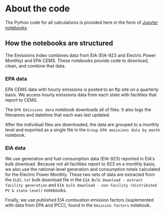 # About the code

The Python code for all calculations is provided here in the form of [Jupyter notebooks](http://jupyter.org/).

## How the notebooks are structured

The Emissions Index combines data from EIA (EIA-923 and Electric Power Monthly) and EPA CEMS. These notebooks provide code to download, clean, and combine that data.

### EPA data

EPA CEMS data with hourly emissions is posted to an ftp site on a quarterly basis. We access hourly emissions data from each state with facilities that report to CEMS.

The `EPA Emissions data` notebook downloads all of files. It also logs the filenames and datetime that each was last updated.

After the individual files are downloaded, the data are grouped to a monthly level and exported as a single file in the `Group EPA emissions data by month` notebook.

### EIA data

We use generation and fuel consumption data (EIA-923) reported in EIA's bulk download. Because not all facilities report to 923 on a monthly basis, we also use the national-level generation and consumption totals calculated for the Electric Power Monthly. These two sets of data are extracted from the `ELEC.txt` bulk download file in the `EIA Bulk Download - extract facility generation` and `EIA bulk download - non-facility (distributed PV & state-level)` notebooks.

Finally, we use published EIA combustion emission factors (suplemented with data from EPA and IPCC), found in the `Emission factors` notebook.
